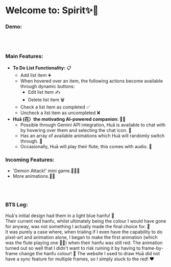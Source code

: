 # Welcome to: Spirit✨🏮
### Demo:
 
<br></br>
### Main Features:
- <b>To Do List Functionality:</b> 📋
  - Add list item ➕
  - When hovered over an item, the following actions become available through dynamic buttons: 
    - Edit list item ✍️
    - Delete list item 🗑️
  - Check a list item as completed ✅
  - Uncheck a list item as uncompleted ❌
- <b>Huā (花）the motivating AI-powered companion: </b>🏮🦊
  - Possible through Gemini API integration, Huā is available to chat with by hovering over them and selecting the chat icon. 💬
  - Has an array of available animations which Huā will randomly switch through. 👯
  - Occasionally, Huā will play their flute, this comes with audio. 🪈
   
### Incoming Features:
- 'Demon Attack!' mini game.👹💥🥊
- More animations.🏮💃

<br></br>
### BTS Log:
Huā's initial design had them in a light blue hanfu! 🩵  
Their current red hanfu, whilst ultimately being the colour I would have gone for anyway, was not something I actually made the final choice for. 🤔  
It was purely a case where, when trialing if I even have the capability to do pixel-art and animation alone, I began to make the first animation (which was the flute playing one 🪈🎶) when their hanfu was still red. The animation turned out so well that I didn't want to risk ruining it by having to frame-by-frame change the hanfu colour! 🥲 The website I used to draw Huā did not have a sync feature for multiple frames, so I simply stuck to the red! ❤️